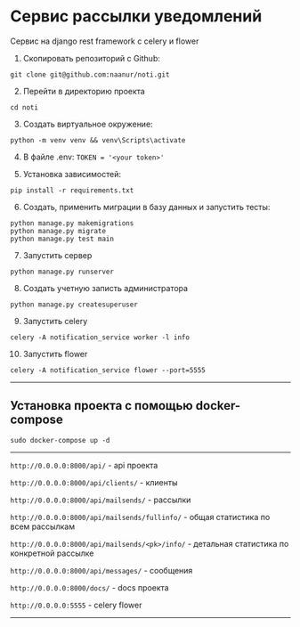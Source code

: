# Сервис рассылки уведомлений

Сервис на django rest framework с celery и flower

1. Скопировать репозиторий с Github:
````
git clone git@github.com:naanur/noti.git
````
2. Перейти в директорию проекта
````
cd noti
````
3. Создать виртуальное окружение:
````
python -m venv venv && venv\Scripts\activate
````
4. В файле .env: ```TOKEN = '<your token>'```

5. Установка зависимостей:
```
pip install -r requirements.txt
```
6. Создать, применить миграции в базу данных и запустить тесты:

```
python manage.py makemigrations
python manage.py migrate
python manage.py test main
```

7. Запустить сервер

```
python manage.py runserver
```
8. Создать учетную записть администратора
````
python manage.py createsuperuser
````
9. Запустить celery

```
celery -A notification_service worker -l info
```

10. Запустить flower

```
celery -A notification_service flower --port=5555
```

***

## Установка проекта с помощью docker-compose

``` 
sudo docker-compose up -d
 ```

***
```http://0.0.0.0:8000/api/``` - api проекта

```http://0.0.0.0:8000/api/clients/``` - клиенты

```http://0.0.0.0:8000/api/mailsends/``` - рассылки

```http://0.0.0.0:8000/api/mailsends/fullinfo/``` - общая статистика по всем рассылкам

```http://0.0.0.0:8000/api/mailsends/<pk>/info/``` - детальная статистика по конкретной рассылке

```http://0.0.0.0:8000/api/messages/``` - сообщения

```http://0.0.0.0:8000/docs/``` - docs проекта

```http://0.0.0.0:5555``` - celery flower

***
